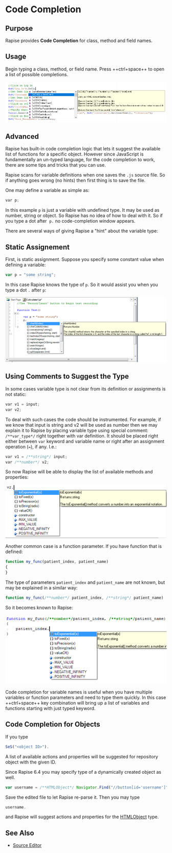 # Code Completion

## Purpose

Rapise provides **Code Completion** for class, method and field names.

## Usage

Begin typing a class, method, or field name. Press ++ctrl+space++ to open a list of possible completions.

![code helper.zoom80](./img/code_helper1.png)

## Advanced

Rapise has built-in code completion logic that lets it suggest the available list of functions for a specific object. However since JavaScript is fundamentally an un-typed language, for the code completion to work, there are some tips and tricks that you can use.

Rapise scans for variable definitions when one saves the `.js` source file. So if anything goes wrong (no hints) then first thing is to save the file.

One may define a variable as simple as:

```javascript
var p;
```

In this example `p` is just a variable with undefined type. It may be used as number, string or object. So Rapise has no idea of how to deal with it. So if you type a dot after  `p.` no code-completion window appears.

There are several ways of giving Rapise a "hint" about the variable type:

## Static Assignement

First, is static assignment. Suppose you specify some constant value when defining a variable:

```javascript
var p = "some string";
```

In this case Rapise knows the type of `p`. So it would assist you when you type a dot `.` after `p`:

![code_completion_1](./img/code_helper2.png)

## Using Comments to Suggest the Type

In some cases variable type is not clear from its definition or assignments is not static:

```javascript
var v1 = input;
var v2;
```

To deal with such cases the code should be instrumented. For example, if we know that input is string and v2 will be used as number then we may explain it to Rapise by placing variable type using special comment: `/**var_type*/` right together with var definition. It should be placed right either between `var` keyword and variable name or right after an assignment operation (`=`), if any. I.e.:

```javascript
var v1 = /**string*/ input;
var /**number*/ v2;
```

So now Rapise will be able to display the list of available methods and properties:

![code_completion_2](./img/code_helper3.png)

Another common case is a function parameter. If you have function that is defined:

```javascript
function my_func(patient_index, patient_name)
{
}
```

The type of parameters `patient_index` and `patient_name` are not known, but may be explained in a similar way:

```javascript
function my_func(/**number*/ patient_index, /**string*/ patient_name)
```

So it becomes known to Rapise:

![code_completion_3](./img/code_helper4.png)

Code completion for variable names is useful when you have multiple variables or function parameters and need to type them quickly. In this case ++ctrl+space++ key combination will bring up a list of variables and functions starting with just typed keyword.

## Code Completion for Objects

If you type

```javascript
SeS("<object ID>").
```

A list of available actions and properties will be suggested for repository object with the given ID.

Since Rapise 6.4 you may specify type of a dynamically created object as well.

```javascript
var username = /**HTMLObject*/ Navigator.Find("//button[id='username']");
```

Save the edited file to let Rapise re-parse it. Then you may type

```javascript
username.
```

and Rapise will suggest actions and properties for the [HTMLObject](/Libraries/HTMLObject/) type.

## See Also

- [Source Editor](source_editor.md)
